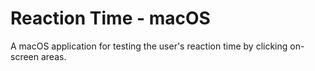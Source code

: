 # Reaction Time - macOS

A macOS application for testing the user's reaction time by clicking on-screen areas.
